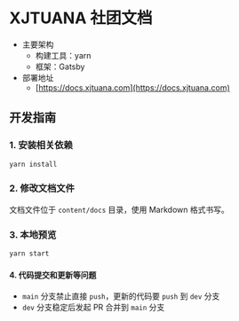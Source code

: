 # XJTUANA 社团文档

- 主要架构
  - 构建工具：yarn
  - 框架：Gatsby
- 部署地址
  - [https://docs.xjtuana.com](https://docs.xjtuana.com)

## 开发指南

### 1. 安装相关依赖

```bash
yarn install
```

### 2. 修改文档文件

文档文件位于 `content/docs` 目录，使用 Markdown 格式书写。

### 3. 本地预览

```bash
yarn start
```

#### 4. 代码提交和更新等问题

- `main` 分支禁止直接 `push`，更新的代码要 `push` 到 `dev` 分支
- `dev` 分支稳定后发起 PR 合并到 `main` 分支
